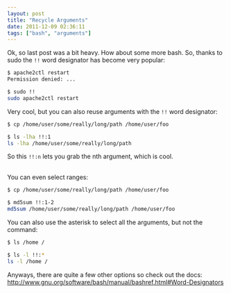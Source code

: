 ```yaml
---
layout: post
title: "Recycle Arguments"
date: 2011-12-09 02:36:11
tags: ["bash", "arguments"]
---
```


Ok, so last post was a bit heavy. How about some more bash. So, thanks to sudo
the `!!` word designator has become very popular:


```bash
$ apache2ctl restart
Permission denied: ...

$ sudo !!
sudo apache2ctl restart
```

Very cool, but you can also reuse arguments with the `!!` word designator:

```bash
$ cp /home/user/some/really/long/path /home/user/foo

$ ls -lha !!:1
ls -lha /home/user/some/really/long/path
```

So this `!!:n` lets you grab the nth argument, which is cool. <br /><br />

You can even select ranges:


```bash
$ cp /home/user/some/really/long/path /home/user/foo

$ md5sum !!:1-2
md5sum /home/user/some/really/long/path /home/user/foo
```

You can also use the asterisk to select all the arguments, but not the command:

```bash
$ ls /home /

$ ls -l !!:*
ls -l /home /
```

Anyways, there are quite a few other options so check out the docs:   
http://www.gnu.org/software/bash/manual/bashref.html#Word-Designators

